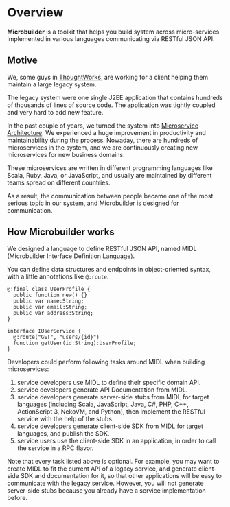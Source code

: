 # Overview

**Microbuilder** is a toolkit that helps you build system across micro-services
implemented in various languages communicating via RESTful JSON API.

## Motive

We, some guys in [ThoughtWorks](http://thoughtworks.com/), are working for a client
helping them maintain a large legacy system.

The legacy system were one single J2EE application that contains hundreds of thousands of lines of source code.
The application was tightly coupled and very hard to add new feature.

In the past couple of years,
we turned the system into [Microservice Architecture](http://martinfowler.com/articles/microservices.html).
We experienced a huge improvement in productivity and maintainability during the process.
Nowaday, there are hundreds of microservices in the system,
and we are continuously creating new microservices for new business domains.

These microservices are written in different programming languages
like Scala, Ruby, Java, or JavaScript,
and usually are maintained by different teams spread on different countries.

As a result, the communication between people became one of the most serious topic in our system,
and Microbuilder is designed for communication.

## How Microbuilder works

We designed a language to define RESTful JSON API,
named MIDL (Microbuilder Interface Definition Language).

You can define data structures and endpoints in object-oriented syntax,
with a little annotations like `@:route`.

    @:final class UserProfile {
      public function new() {}
      public var name:String;
      public var email:String;
      public var address:String;
    }

    interface IUserService {
      @:route("GET", "users/{id}")
      function getUser(id:String):UserProfile;
    }


Developers could perform following tasks around MIDL when building microservices:

1.  service developers use MIDL to define their specific domain API.
1.  service developers generate API Documentation from MIDL.
1. service developers generate server-side stubs from MIDL for target languages (including Scala, JavaScript, Java, C#, PHP, C++, ActionScript 3, NekoVM, and Python), then implement the RESTful service with the help of the stubs.
1. service developers generate client-side SDK from MIDL for target languages, and publish the SDK.
1. service users use the client-side SDK in an application, in order to call the service in a RPC flavor.

Note that every task listed above is optional.
For example, you may want to create MIDL to fit the current API of a legacy service,
and generate client-side SDK and documentation for it,
so that other applications will be easy to communicate with the legacy service.
However, you will not generate server-side stubs
because you already have a service implementation before.

